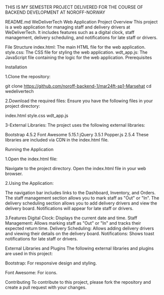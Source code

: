 THIS IS MY SEMESTER PROJECT DELIVERED FOR THE COURSE OF BACKEND DEVELOPMENT AT NOROFF-NORWAY 


README.md
WeDeliverTech Web Application
Project Overview
This project is a web application for managing staff and delivery drivers at WeDeliverTech. It includes features such as a digital clock, staff management, delivery scheduling, and notifications for late staff or drivers.

File Structure
index.html: The main HTML file for the web application.
style.css: The CSS file for styling the web application.
wdt_app.js: The JavaScript file containing the logic for the web application.
Prerequisites


Installation

1.Clone the repository:

git clone https://github.com/noroff-backend-1/mar24ft-sp1-Marsehat
cd wedelivertech

2.Download the required files: Ensure you have the following files in your project directory:

index.html
style.css
wdt_app.js

3-External Libraries: The project uses the following external libraries:

Bootstrap 4.5.2
Font Awesome 5.15.1
jQuery 3.5.1
Popper.js 2.5.4
These libraries are included via CDN in the index.html file.

Running the Application

1.Open the index.html file:

Navigate to the project directory.
Open the index.html file in your web browser.

2.Using the Application:

The navigation bar includes links to the Dashboard, Inventory, and Orders.
The staff management section allows you to mark staff as "Out" or "In".
The delivery scheduling section allows you to add delivery drivers and view the delivery board.
Notifications will appear for late staff or drivers.

3.Features
Digital Clock: Displays the current date and time.
Staff Management: Allows marking staff as "Out" or "In" and tracks their expected return time.
Delivery Scheduling: Allows adding delivery drivers and viewing their details on the delivery board.
Notifications: Shows toast notifications for late staff or drivers.

External Libraries and Plugins
The following external libraries and plugins are used in this project:

Bootstrap: For responsive design and styling.
<link href="https://stackpath.bootstrapcdn.com/bootstrap/4.5.2/css/bootstrap.min.css" rel="stylesheet">
<script src="https://stackpath.bootstrapcdn.com/bootstrap/4.5.2/js/bootstrap.min.js"></script>

Font Awesome: For icons.
<link href="https://cdnjs.cloudflare.com/ajax/libs/font-awesome/5.15.1/css/all.min.css" rel="stylesheet">



Contributing
To contribute to this project, please fork the repository and create a pull request with your changes.
